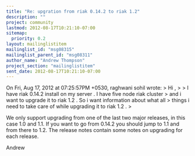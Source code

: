 ```yaml
---
title: "Re: upgration from riak 0.14.2 to riak 1.2"
description: ""
project: community
lastmod: 2012-08-17T10:21:10-07:00
sitemap:
  priority: 0.2
layout: mailinglistitem
mailinglist_id: "msg08315"
mailinglist_parent_id: "msg08311"
author_name: "Andrew Thompson"
project_section: "mailinglistitem"
sent_date: 2012-08-17T10:21:10-07:00
---
```



On Fri, Aug 17, 2012 at 07:25:57PM +0530, raghwani sohil wrote:
&gt; Hi ,
&gt; 
&gt; I have riak 0.14.2 install on my server . I have five node riak cluster
&gt; and i want to upgrade it to riak 1.2 . So i want information about what all
&gt; things i need to take care of while upgrading it to riak 1.2 .
&gt; 

We only support upgrading from one of the last two major releases, in
this case 1.0 and 1.1. If you want to go from 0.14.2 you should jump to
1.1 and from there to 1.2. The release notes contain some notes on
upgrading for each release.

Andrew

